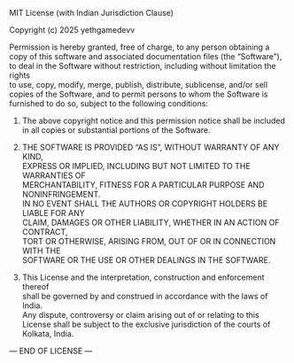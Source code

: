 MIT License (with Indian Jurisdiction Clause)

Copyright (c) 2025 yethgamedevv

Permission is hereby granted, free of charge, to any person obtaining a copy
of this software and associated documentation files (the “Software”), to deal
in the Software without restriction, including without limitation the rights  
to use, copy, modify, merge, publish, distribute, sublicense, and/or sell  
copies of the Software, and to permit persons to whom the Software is  
furnished to do so, subject to the following conditions:

1. The above copyright notice and this permission notice shall be included  
   in all copies or substantial portions of the Software.

2. THE SOFTWARE IS PROVIDED “AS IS”, WITHOUT WARRANTY OF ANY KIND,  
   EXPRESS OR IMPLIED, INCLUDING BUT NOT LIMITED TO THE WARRANTIES OF  
   MERCHANTABILITY, FITNESS FOR A PARTICULAR PURPOSE AND NONINFRINGEMENT.  
   IN NO EVENT SHALL THE AUTHORS OR COPYRIGHT HOLDERS BE LIABLE FOR ANY  
   CLAIM, DAMAGES OR OTHER LIABILITY, WHETHER IN AN ACTION OF CONTRACT,  
   TORT OR OTHERWISE, ARISING FROM, OUT OF OR IN CONNECTION WITH THE  
   SOFTWARE OR THE USE OR OTHER DEALINGS IN THE SOFTWARE.

3. This License and the interpretation, construction and enforcement thereof  
   shall be governed by and construed in accordance with the laws of India.  
   Any dispute, controversy or claim arising out of or relating to this  
   License shall be subject to the exclusive jurisdiction of the courts of  
   Kolkata, India.

— END OF LICENSE —  

